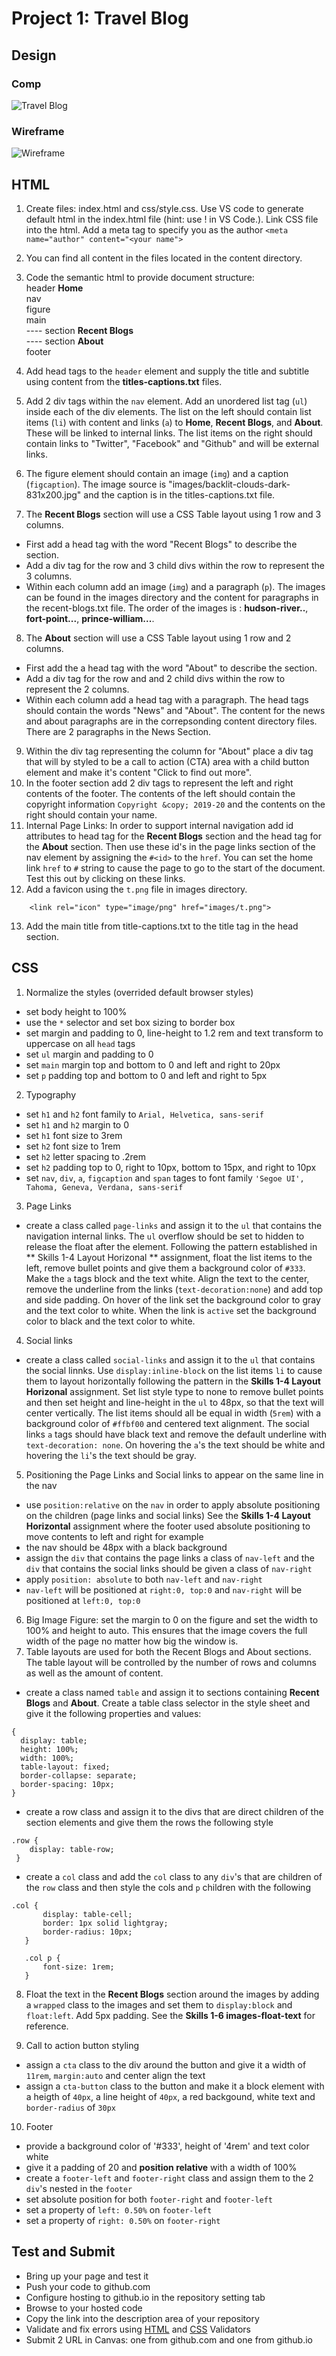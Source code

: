# Project 1: Travel Blog  

## Design

### Comp

![Travel Blog](images/finished-project.png)

### Wireframe

![Wireframe](images/travel-blog.png)

## HTML  
1. Create files: index.html and css/style.css.  Use VS code to generate default html in the index.html file (hint: use !<tab> in VS Code.).  Link CSS file into the html.  Add a meta tag to specify you as the author `<meta name="author" content="<your name">`

2. You can find all content in the files located in the content directory.  

3. Code the semantic html to provide document structure:  
  header        **Home**  
  nav  
  figure  
  main  
  ---- section  **Recent Blogs**  
  ---- section  **About**  
  footer  

4. Add head tags to the `header` element and supply the title and subtitle using content from the **titles-captions.txt** files.
5. Add 2 div tags within the `nav` element. Add an unordered list tag (`ul`) inside each of the div elements. The list on the left should contain list items (`li`) with content and links (`a`) to **Home**, **Recent Blogs**, and **About**.  These will be linked to internal links. The list items on the right should contain links to "Twitter", "Facebook" and "Github" and will be external links.
6. The figure element should contain an image (`img`) and a caption (`figcaption`).  The image source is "images/backlit-clouds-dark-831x200.jpg" and the caption is in the titles-captions.txt file.  
7. The **Recent Blogs** section will use a CSS Table layout using 1 row and 3 columns. 
  - First add a head tag with the word "Recent Blogs" to describe the section. 
  - Add a div tag for the row and 3 child divs within the row to represent the 3 columns. 
  - Within each column add an image (`img`) and a paragraph (`p`).  The images can be found in the images directory and the content for paragraphs in the recent-blogs.txt file.  The order of the images is : **hudson-river..**, **fort-point...**, **prince-william...**.
8. The **About** section will use a CSS Table layout using 1 row and 2 columns.
  - First add the a head tag with the word "About" to describe the section.
  - Add a div tag for the row and and 2 child divs within the row to represent the 2 columns.  
  - Within each column add a head tag with a paragraph.  The head tags should contain the words "News" and "About".  The content for the news and about paragraphs are in the correpsonding content directory files. There are 2 paragraphs in the News Section.
9. Within the div tag representing the column for "About" place a div tag that will by styled to be a call to action (CTA) area with a child button element and make it's content "Click to find out more".
10. In the footer section add 2 div tags to represent the left and right contents of the footer. The contents of the left should contain the copyright information `Copyright &copy; 2019-20` and the contents on the right should contain your name.
11. Internal Page Links: In order to support internal navigation add id attributes to head tag for the **Recent Blogs** section and the head tag for the **About** section.  Then use these id's in the page links section of the nav element by assigning the `#<id>` to the `href`.  You can set the home link `href` to `#` string to cause the page to go to the start of the document. Test this out by clicking on these links.
12. Add a favicon using the `t.png` file in images directory. 
```
    <link rel="icon" type="image/png" href="images/t.png">
```
13. Add the main title from title-captions.txt to the title tag in the head section.
## CSS
1. Normalize the styles (overrided default browser styles)
  - set body height to 100%
  - use the `*` selector and set box sizing to border box
  - set margin and padding to 0, line-height to 1.2 rem and text transform to uppercase on all `head` tags
  - set `ul` margin and padding to 0
  - set `main` margin top and bottom to 0 and left and right to 20px
  - set `p` padding top and bottom to 0 and left and right to 5px
2. Typography
  - set `h1` and `h2` font family to `Arial, Helvetica, sans-serif`
  - set `h1` and `h2` margin to 0
  - set `h1` font size to 3rem
  - set `h2` font size to 1rem 
  - set `h2` letter spacing to .2rem
  - set `h2` padding top to 0, right to 10px, bottom to 15px, and right to 10px
  - set `nav`, `div`, `a`, `figcaption` and `span` tages to font family `'Segoe UI', Tahoma, Geneva, Verdana, sans-serif`
3. Page Links
  - create a class called `page-links` and assign it to the `ul` that contains the navigation internal links. The `ul` overflow should be set to hidden to release the float after the element. Following the pattern established in ** Skills 1-4 Layout Horizonal ** assignment, float the list items to the left, remove bullet points and give them a background color of `#333`. Make the `a` tags block and the text white. Align the text to the center, remove the underline from the links (`text-decoration:none`) and add top and side padding.  On hover of the link set the background color to gray and the text color to white. When the link is `active` set the background color to black and the text color to white.
4. Social links
  - create a class called `social-links` and assign it to the `ul` that contains the social linnks.  Use `display:inline-block` on the list items `li` to cause them to layout horizontally following the pattern in the **Skills 1-4 Layout Horizonal** assignment.  Set list style type to none to remove bullet points and then set height and line-height in the `ul` to 48px, so that the text will center vertically.  The list items should all be equal in width (`5rem`) with a background color of `#ffbf00` and centered text alignment.  The social links `a` tags should have black text and remove the default underline with `text-decoration: none`.  On hovering the `a`'s the text should be white and hovering the `li`'s the text should be gray.
5. Positioning the Page Links and Social links to appear on the same line in the nav
  - use `position:relative` on the `nav` in order to apply absolute positioning on the children (page links and social links) See the **Skills 1-4 Layout Horizontal** assignment where the footer used absolute positioning to move contents to left and right for example
  - the nav should be 48px with a black background
  - assign the `div` that contains the page links a class of `nav-left` and the `div` that contains the social links should be given a class of `nav-right`
  - apply `position: absolute` to both `nav-left` and `nav-right`
  - `nav-left` will be positioned at `right:0, top:0` and `nav-right` will be positioned at `left:0, top:0`
6. Big Image Figure: set the margin to 0 on the figure and set the width to 100% and height to auto. This ensures that the image covers the full width of the page no matter how big the window is.
7. Table layouts are used for both the Recent Blogs and About sections.  The table layout will be controlled by the number of rows and columns as well as the amount of content.
  - create a class named `table` and assign it to sections containing **Recent Blogs** and **About**.  Create a table class selector in the style sheet and give it the following properties and values:

  ```
  {
    display: table;
    height: 100%;
    width: 100%;
    table-layout: fixed;
    border-collapse: separate;
    border-spacing: 10px;
  }
  ```

- create a row class and assign it to the divs that are direct children of the section elements and give them the rows the following style  

```
.row {
    display: table-row;
 }
```

- create a `col` class and add the `col` class to any `div`'s that are children of the `row` class and then style the cols and `p` children with the following
 
 ```
.col {
        display: table-cell;
        border: 1px solid lightgray;
        border-radius: 10px;
    }

    .col p {
        font-size: 1rem;
    }
 ```
8. Float the text in the **Recent Blogs** section around the images by adding a `wrapped` class to the images and set them to `display:block` and `float:left`.  Add 5px padding. See the **Skills 1-6 images-float-text** for reference.
  
9. Call to action button styling 
  - assign a `cta` class to the div around the button and give it a width of `11rem`, `margin:auto` and center align the text
  - assign a `cta-button` class to the button and make it a block element with a heigth of `40px`, a line height of `40px`, a red backgound, white text and `border-radius` of `30px`
10. Footer
  - provide a background color of '#333', height of '4rem' and text color white
  - give it a padding of 20 and **position relative** with a width of 100%
  - create a `footer-left` and `footer-right` class and assign them to the 2 `div`'s nested in the `footer`
  - set absolute position for both `footer-right` and `footer-left`
  - set a property of `left: 0.50%` on `footer-left`
  - set a property of `right: 0.50%` on `footer-right`

## Test and Submit
* Bring up your page and test it  
* Push your code to github.com  
* Configure hosting to github.io in the repository setting tab  
* Browse to your hosted code  
* Copy the link into the description area of your repository  
* Validate and fix errors using [HTML](https://validator.w3.org/) and [CSS](https://jigsaw.w3.org/css-validator/) Validators  
* Submit 2 URL in Canvas: one from github.com and one from github.io  
